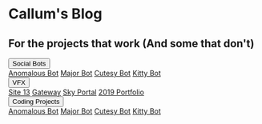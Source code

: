 <!doctype html>
<html>
<head>
<meta charset="utf-8">
<link href="styles.css" rel="stylesheet" type="text/css">
<style type="text/css">
body {
	background-image: url(gateway.png);
}
</style>
<title>Callum's Blog - Home</title>
</head>
 <div style="background-image: url('gateway.png');"> 


<body>
	<div class="banners">
	<h1>Callum's Blog</h1>
	<h2>For the projects that work (And some that don't) </h2>
	</div>
	
<div class="dropdown">
    <button class="dropbtn">Social Bots 
      <i class="fa fa-caret-down"></i>
    </button>
    <div class="dropdown-content">
      <a href="#">Anomalous Bot</a>
      <a href="#">Major Bot</a>
      <a href="#">Cutesy Bot</a>
	   <a href="#">Kitty Bot</a>
	</div>
	</div>
<div class="dropdown">
    <button class="dropbtn">VFX 
      <i class="fa fa-caret-down"></i>
    </button>
    <div class="dropdown-content">
      <a href="#">Site 13</a>
      <a href="#">Gateway</a>
      <a href="#">Sky Portal</a>
	   <a href="#">2019 Portfolio</a>
	</div>
	</div>
<div class="dropdown">
    <button class="dropbtn">Coding Projects
      <i class="fa fa-caret-down"></i>
    </button>
    <div class="dropdown-content">
      <a href="#">Anomalous Bot</a>
      <a href="#">Major Bot</a>
      <a href="#">Cutesy Bot</a>
	   <a href="#">Kitty Bot</a>
	</div>
	</div>
</body>
	 
</html>
